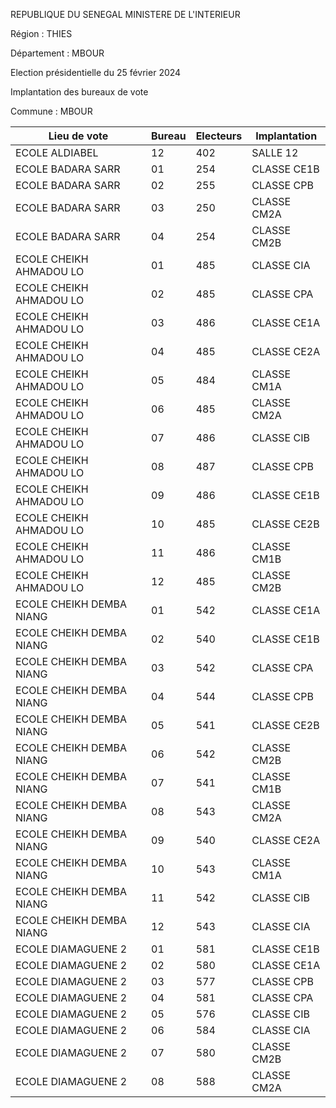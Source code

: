REPUBLIQUE DU SENEGAL MINISTERE DE L'INTERIEUR

Région : THIES

Département : MBOUR

Election présidentielle du 25 février 2024

Implantation des bureaux de vote

Commune : MBOUR

| Lieu de vote | Bureau | Electeurs | Implantation |
| - | - | - | - |
| ECOLE ALDIABEL | 12 | 402 | SALLE 12 |
| ECOLE BADARA SARR | 01 | 254 | CLASSE CE1B |
| ECOLE BADARA SARR | 02 | 255 | CLASSE CPB |
| ECOLE BADARA SARR | 03 | 250 | CLASSE CM2A |
| ECOLE BADARA SARR | 04 | 254 | CLASSE CM2B |
| ECOLE CHEIKH AHMADOU LO | 01 | 485 | CLASSE CIA |
| ECOLE CHEIKH AHMADOU LO | 02 | 485 | CLASSE CPA |
| ECOLE CHEIKH AHMADOU LO | 03 | 486 | CLASSE CE1A |
| ECOLE CHEIKH AHMADOU LO | 04 | 485 | CLASSE CE2A |
| ECOLE CHEIKH AHMADOU LO | 05 | 484 | CLASSE CM1A |
| ECOLE CHEIKH AHMADOU LO | 06 | 485 | CLASSE CM2A |
| ECOLE CHEIKH AHMADOU LO | 07 | 486 | CLASSE CIB |
| ECOLE CHEIKH AHMADOU LO | 08 | 487 | CLASSE CPB |
| ECOLE CHEIKH AHMADOU LO | 09 | 486 | CLASSE CE1B |
| ECOLE CHEIKH AHMADOU LO | 10 | 485 | CLASSE CE2B |
| ECOLE CHEIKH AHMADOU LO | 11 | 486 | CLASSE CM1B |
| ECOLE CHEIKH AHMADOU LO | 12 | 485 | CLASSE CM2B |
| ECOLE CHEIKH DEMBA NIANG | 01 | 542 | CLASSE CE1A |
| ECOLE CHEIKH DEMBA NIANG | 02 | 540 | CLASSE CE1B |
| ECOLE CHEIKH DEMBA NIANG | 03 | 542 | CLASSE CPA |
| ECOLE CHEIKH DEMBA NIANG | 04 | 544 | CLASSE CPB |
| ECOLE CHEIKH DEMBA NIANG | 05 | 541 | CLASSE CE2B |
| ECOLE CHEIKH DEMBA NIANG | 06 | 542 | CLASSE CM2B |
| ECOLE CHEIKH DEMBA NIANG | 07 | 541 | CLASSE CM1B |
| ECOLE CHEIKH DEMBA NIANG | 08 | 543 | CLASSE CM2A |
| ECOLE CHEIKH DEMBA NIANG | 09 | 540 | CLASSE CE2A |
| ECOLE CHEIKH DEMBA NIANG | 10 | 543 | CLASSE CM1A |
| ECOLE CHEIKH DEMBA NIANG | 11 | 542 | CLASSE CIB |
| ECOLE CHEIKH DEMBA NIANG | 12 | 543 | CLASSE CIA |
| ECOLE DIAMAGUENE 2 | 01 | 581 | CLASSE CE1B |
| ECOLE DIAMAGUENE 2 | 02 | 580 | CLASSE CE1A |
| ECOLE DIAMAGUENE 2 | 03 | 577 | CLASSE CPB |
| ECOLE DIAMAGUENE 2 | 04 | 581 | CLASSE CPA |
| ECOLE DIAMAGUENE 2 | 05 | 576 | CLASSE CIB |
| ECOLE DIAMAGUENE 2 | 06 | 584 | CLASSE CIA |
| ECOLE DIAMAGUENE 2 | 07 | 580 | CLASSE CM2B |
| ECOLE DIAMAGUENE 2 | 08 | 588 | CLASSE CM2A |

<!-- PageNumber="11/30" -->
